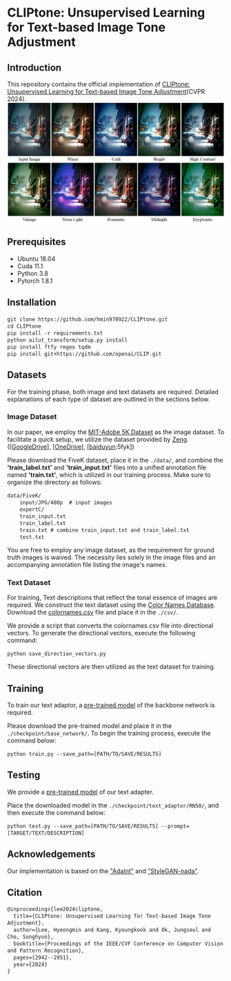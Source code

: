 # CLIPtone: Unsupervised Learning for Text-based Image Tone Adjustment

## Introduction
This repository contains the official implementation of [CLIPtone: Unsupervised Learning for Text-based Image Tone Adjustment](https://hmin970922.github.io/CLIPtone/)(CVPR 2024).
<img src="figures/teaser.png" width="1024px"/>

## Prerequisites
* Ubuntu 18.04
* Cuda 11.1
* Python 3.8
* Pytorch 1.8.1

## Installation
```
git clone https://github.com/hmin970922/CLIPtone.git
cd CLIPtone
pip install -r requirements.txt
python ailut_transform/setup.py install
pip install ftfy regex tqdm
pip install git+https://github.com/openai/CLIP.git
```

## Datasets
For the training phase, both image and text datasets are required.
Detailed explanations of each type of dataset are outlined in the sections below.

### Image Dataset
In our paper, we employ the [MIT-Adobe 5K Dataset](https://data.csail.mit.edu/graphics/fivek/) as the image dataset.
To facilitate a quick setup, we utilize the dataset provided by [Zeng](https://github.com/HuiZeng/Image-Adaptive-3DLUT). ([[GoogleDrive](https://drive.google.com/drive/folders/1Y1Rv3uGiJkP6CIrNTSKxPn1p-WFAc48a?usp=sharing)], [[OneDrive](https://connectpolyu-my.sharepoint.com/personal/16901447r_connect_polyu_hk/_layouts/15/onedrive.aspx?id=%2Fpersonal%2F16901447r%5Fconnect%5Fpolyu%5Fhk%2FDocuments%2Fimage%5Fadaptive%5Flut%2Fdata&ga=1)], [[baiduyun](https://pan.baidu.com/share/init?surl=CsQRFsEPZCSjkT3Z1X_B1w):5fyk])

Please download the FiveK dataset, place it in the `./data/`, and combine the **'train_label.txt'** and **'train_input.txt'** files into a unified annotation file named **'train.txt'**, which is utilized in our training process.
Make sure to organize the directory as follows:
```
data/FiveK/
    input/JPG/480p  # input images
    expertC/
    train_input.txt
    train_label.txt
    train.txt # combine train_input.txt and train_label.txt
    test.txt
```
You are free to employ any image dataset, as the requirement for ground truth images is waived.
The necessity lies solely in the image files and an accompanying annotation file listing the image's names.

### Text Dataset
For training, Text descriptions that reflect the tonal essence of images are required.
We construct the text dataset using the [Color Names Database](https://github.com/meodai/color-names).
Download the [colornames.csv](https://github.com/meodai/color-names/blob/master/src/colornames.csv) file and place it in the `./csv/`.

We provide a script that converts the colornames.csv file into directional vectors.
To generate the directional vectors, execute the following command:
```
python save_direction_vectors.py
```
These directional vectors are then utilized as the text dataset for training.

## Training
To train our text adaptor, a [pre-trained model](https://github.com/ImCharlesY/AdaInt/blob/main/pretrained/AiLUT-FiveK-sRGB.pth) of the backbone network is required.

Please download the pre-trained model and place it in the `./checkpoint/base_network/`.
To begin the training process, execute the command below:
```
python train.py --save_path=[PATH/TO/SAVE/RESULTS]
```

## Testing
We provide a [pre-trained model](https://drive.google.com/file/d/171NTXGgme8AmSJJyy1F4hEE3OnRBQuql/view?usp=sharing) of our text adapter.

Place the downloaded model in the `./checkpoint/text_adaptor/RN50/`, and then execute the command below:
```
python test.py --save_path=[PATH/TO/SAVE/RESULTS] --prompt=[TARGET/TEXT/DESCRIPTION]
```

## Acknowledgements
Our implementation is based on the ["AdaInt"](https://github.com/ImCharlesY/AdaInt) and ["StyleGAN-nada"](https://github.com/rinongal/StyleGAN-nada).

## Citation
```
@inproceedings{lee2024cliptone,
  title={CLIPtone: Unsupervised Learning for Text-based Image Tone Adjustment},
  author={Lee, Hyeongmin and Kang, Kyoungkook and Ok, Jungseul and Cho, Sunghyun},
  booktitle={Proceedings of the IEEE/CVF Conference on Computer Vision and Pattern Recognition},
  pages={2942--2951},
  year={2024}
}
```
